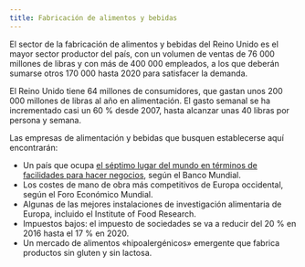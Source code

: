 ```yaml
---
title: Fabricación de alimentos y bebidas
---
```


El sector de la fabricación de alimentos y bebidas del Reino Unido es el mayor sector productor del país, con un volumen de ventas de 76 000 millones de libras y con más de 400 000 empleados, a los que deberán sumarse otros 170 000 hasta 2020 para satisfacer la demanda.

El Reino Unido tiene 64 millones de consumidores, que gastan unos 200 000 millones de libras al año en alimentación. El gasto semanal se ha incrementado casi un 60 % desde 2007, hasta alcanzar unas 40 libras por persona y semana.

Las empresas de alimentación y bebidas que busquen establecerse aquí encontrarán:
- Un país que ocupa [el séptimo lugar del mundo en términos de facilidades para hacer negocios](http://www.doingbusiness.org/~/media/WBG/DoingBusiness/Documents/Annual-Reports/English/DB17-Report.pdf), según el Banco Mundial.
- Los costes de mano de obra más competitivos de Europa occidental, según el Foro Económico Mundial.
- Algunas de las mejores instalaciones de investigación alimentaria de Europa, incluido el Institute of Food Research.
- Impuestos bajos: el impuesto de sociedades se va a reducir del 20 % en 2016 hasta el 17 % en 2020.
- Un mercado de alimentos «hipoalergénicos» emergente que fabrica productos sin gluten y sin lactosa.